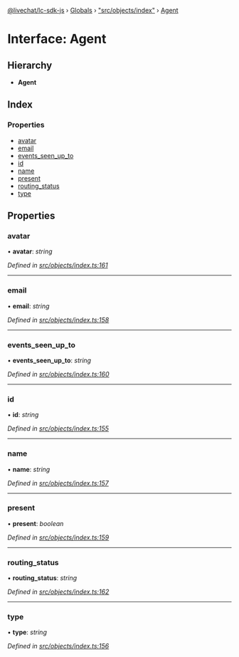 [@livechat/lc-sdk-js](../README.md) › [Globals](../globals.md) › ["src/objects/index"](../modules/_src_objects_index_.md) › [Agent](_src_objects_index_.agent.md)

# Interface: Agent

## Hierarchy

* **Agent**

## Index

### Properties

* [avatar](_src_objects_index_.agent.md#avatar)
* [email](_src_objects_index_.agent.md#email)
* [events_seen_up_to](_src_objects_index_.agent.md#events_seen_up_to)
* [id](_src_objects_index_.agent.md#id)
* [name](_src_objects_index_.agent.md#name)
* [present](_src_objects_index_.agent.md#present)
* [routing_status](_src_objects_index_.agent.md#routing_status)
* [type](_src_objects_index_.agent.md#type)

## Properties

###  avatar

• **avatar**: *string*

*Defined in [src/objects/index.ts:161](https://github.com/livechat/lc-sdk-js/blob/04572ce/src/objects/index.ts#L161)*

___

###  email

• **email**: *string*

*Defined in [src/objects/index.ts:158](https://github.com/livechat/lc-sdk-js/blob/04572ce/src/objects/index.ts#L158)*

___

###  events_seen_up_to

• **events_seen_up_to**: *string*

*Defined in [src/objects/index.ts:160](https://github.com/livechat/lc-sdk-js/blob/04572ce/src/objects/index.ts#L160)*

___

###  id

• **id**: *string*

*Defined in [src/objects/index.ts:155](https://github.com/livechat/lc-sdk-js/blob/04572ce/src/objects/index.ts#L155)*

___

###  name

• **name**: *string*

*Defined in [src/objects/index.ts:157](https://github.com/livechat/lc-sdk-js/blob/04572ce/src/objects/index.ts#L157)*

___

###  present

• **present**: *boolean*

*Defined in [src/objects/index.ts:159](https://github.com/livechat/lc-sdk-js/blob/04572ce/src/objects/index.ts#L159)*

___

###  routing_status

• **routing_status**: *string*

*Defined in [src/objects/index.ts:162](https://github.com/livechat/lc-sdk-js/blob/04572ce/src/objects/index.ts#L162)*

___

###  type

• **type**: *string*

*Defined in [src/objects/index.ts:156](https://github.com/livechat/lc-sdk-js/blob/04572ce/src/objects/index.ts#L156)*
